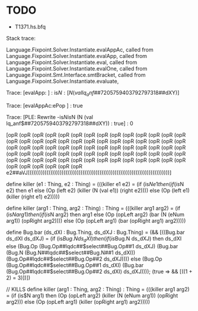 # TODO

- T1371.hs.bfq

Stack trace:

  Language.Fixpoint.Solver.Instantiate.evalAppAc,
  called from Language.Fixpoint.Solver.Instantiate.evalApp,
  called from Language.Fixpoint.Solver.Instantiate.eval,
  called from Language.Fixpoint.Solver.Instantiate.evalOne,
  called from Language.Fixpoint.Smt.Interface.smtBracket,
  called from Language.Fixpoint.Solver.Instantiate.evaluate,


Trace: [evalApp: ] : is$N : [N (val lq_anf$##7205759403792797318##dXY)]

Trace: [evalAppAc:ePop ] : true

Trace: [PLE: Rewrite -is$Nis$N (N (val lq_anf$##7205759403792797318##dXY)) : true] : 0



 [opR (opR (opR (opR (opR (opR (opR (opR (opR (opR (opR (opR (opR (opR (opR (opR (opR (opR (opR (opR (opR (opR (opR (opR (opR (opR (opR (opR (opR (opR (opR (opR (opR (opR (opR (opR (opR (opR (opR (opR (opR (opR (opR (opR (opR (opR (opR (opR (opR (opR (opR (opR (opR (opR (opR (opR (opR (opR (opR (opR (opR (opR (opR (opR (opR (opR (opR (opR (opR (opR (opR (opR (opR (opR (opR (opR e2##aVJ)))))))))))))))))))))))))))))))))))))))))))))))))))))))))))))))))))))))))))]

define killer (e1 : Thing,  e2 : Thing)
  = (((killer e1 e2) = (if (is$N e1
                          then
  							   (if (is$N e2)
								  then e1
								  else (Op (left e2) (killer (N (val e1)) (right e2))))
					      else (Op (left e1) (killer (right e1) e2)))))

define killer (arg1 : Thing,  arg2 : Thing) : Thing = 
  (((killer arg1 arg2) = (if (is$N arg1) then 
                            (if (is$N arg2) then 
                               arg1 
                             else 
                               (Op (opLeft arg2) (bar (N (eNum arg1)) (opRight arg2)))) 
                         else 
                             (Op (opLeft arg1) (bar (opRight arg1) arg2)))))

define Bug.bar (ds_dXI : Bug.Thing,  ds_dXJ : Bug.Thing) = (&& [((Bug.bar ds_dXI ds_dXJ) = (if (is$Bug.N ds_dXI) then (if (is$Bug.N ds_dXJ) then ds_dXI else (Bug.Op (Bug.Op##lqdc##$select##Bug.Op##1 ds_dXJ) (Bug.bar (Bug.N (Bug.N##lqdc##$select##Bug.N##1 ds_dXI)) (Bug.Op##lqdc##$select##Bug.Op##2 ds_dXJ)))) else (Bug.Op (Bug.Op##lqdc##$select##Bug.Op##1 ds_dXI) (Bug.bar (Bug.Op##lqdc##$select##Bug.Op##2 ds_dXI) ds_dXJ))));
                                                                (true => && [((1 + 2) = 3)])])

// KILLS
define killer (arg1 : Thing,  arg2 : Thing) : Thing = 
   (((killer arg1 arg2) = (if (is$N arg1) 
                            then (Op (opLeft arg2) (killer (N (eNum arg1)) (opRight arg2))) 
                            else (Op (opLeft arg1) (killer (opRight arg1) arg2)))))


